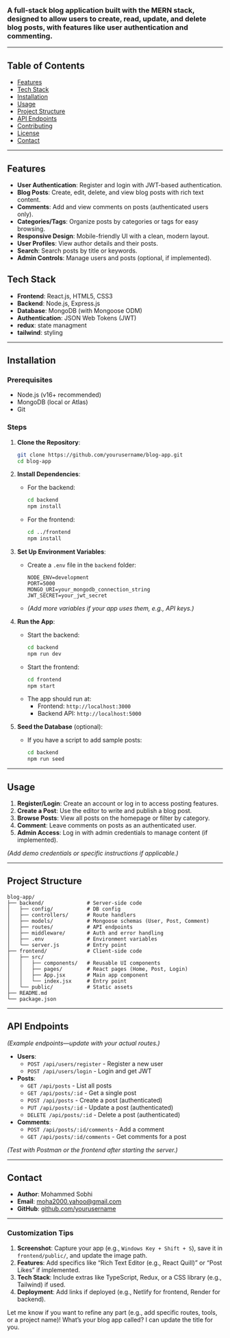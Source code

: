 
###  A full-stack blog application built with the MERN stack, designed to allow users to create, read, update, and delete blog posts, with features like user authentication and commenting.

---

## Table of Contents
- [Features](#features)
- [Tech Stack](#tech-stack)
- [Installation](#installation)
- [Usage](#usage)
- [Project Structure](#project-structure)
- [API Endpoints](#api-endpoints)
- [Contributing](#contributing)
- [License](#license)
- [Contact](#contact)

---

## Features
- **User Authentication**: Register and login with JWT-based authentication.
- **Blog Posts**: Create, edit, delete, and view blog posts with rich text content.
- **Comments**: Add and view comments on posts (authenticated users only).
- **Categories/Tags**: Organize posts by categories or tags for easy browsing.
- **Responsive Design**: Mobile-friendly UI with a clean, modern layout.
- **User Profiles**: View author details and their posts.
- **Search**: Search posts by title or keywords.
- **Admin Controls**: Manage users and posts (optional, if implemented).


## Tech Stack
- **Frontend**: React.js, HTML5, CSS3
- **Backend**: Node.js, Express.js
- **Database**: MongoDB (with Mongoose ODM)
- **Authentication**: JSON Web Tokens (JWT)
- **redux**: state managment
- **tailwind**: styling


---

## Installation

### Prerequisites
- Node.js (v16+ recommended)
- MongoDB (local or Atlas)
- Git

### Steps
1. **Clone the Repository**:
   ```bash
   git clone https://github.com/yourusername/blog-app.git
   cd blog-app
   ```

2. **Install Dependencies**:
   - For the backend:
     ```bash
     cd backend
     npm install
     ```
   - For the frontend:
     ```bash
     cd ../frontend
     npm install
     ```

3. **Set Up Environment Variables**:
   - Create a `.env` file in the `backend` folder:
     ```
     NODE_ENV=development
     PORT=5000
     MONGO_URI=your_mongodb_connection_string
     JWT_SECRET=your_jwt_secret
     ```
   - *(Add more variables if your app uses them, e.g., API keys.)*

4. **Run the App**:
   - Start the backend:
     ```bash
     cd backend
     npm run dev
     ```
   - Start the frontend:
     ```bash
     cd frontend
     npm start
     ```
   - The app should run at:
     - Frontend: `http://localhost:3000`
     - Backend API: `http://localhost:5000`

5. **Seed the Database** (optional):
   - If you have a script to add sample posts:
     ```bash
     cd backend
     npm run seed
     ```

---

## Usage
1. **Register/Login**: Create an account or log in to access posting features.
2. **Create a Post**: Use the editor to write and publish a blog post.
3. **Browse Posts**: View all posts on the homepage or filter by category.
4. **Comment**: Leave comments on posts as an authenticated user.
5. **Admin Access**: Log in with admin credentials to manage content (if implemented).

*(Add demo credentials or specific instructions if applicable.)*

---

## Project Structure
```
blog-app/
├── backend/              # Server-side code
│   ├── config/           # DB config
│   ├── controllers/      # Route handlers
│   ├── models/           # Mongoose schemas (User, Post, Comment)
│   ├── routes/           # API endpoints
│   ├── middleware/       # Auth and error handling
│   ├── .env              # Environment variables
│   └── server.js         # Entry point
├── frontend/             # Client-side code
│   ├── src/
│   │   ├── components/   # Reusable UI components
│   │   ├── pages/        # React pages (Home, Post, Login)
│   │   ├── App.jsx       # Main app component
│   │   └── index.jsx     # Entry point
│   └── public/           # Static assets
├── README.md
└── package.json
```

---

## API Endpoints
*(Example endpoints—update with your actual routes.)*
- **Users**:
  - `POST /api/users/register` - Register a new user
  - `POST /api/users/login` - Login and get JWT
- **Posts**:
  - `GET /api/posts` - List all posts
  - `GET /api/posts/:id` - Get a single post
  - `POST /api/posts` - Create a post (authenticated)
  - `PUT /api/posts/:id` - Update a post (authenticated)
  - `DELETE /api/posts/:id` - Delete a post (authenticated)
- **Comments**:
  - `POST /api/posts/:id/comments` - Add a comment
  - `GET /api/posts/:id/comments` - Get comments for a post

*(Test with Postman or the frontend after starting the server.)*

---


## Contact
- **Author**: Mohammed Sobhi
- **Email**: moha2000.yahoo@gmail.com
- **GitHub**: [github.com/yourusername](https://github.com/MohammedSobhi606)


---

### Customization Tips
1. **Screenshot**: Capture your app (e.g., `Windows Key + Shift + S`), save it in `frontend/public/`, and update the image path.
2. **Features**: Add specifics like “Rich Text Editor (e.g., React Quill)” or “Post Likes” if implemented.
3. **Tech Stack**: Include extras like TypeScript, Redux, or a CSS library (e.g., Tailwind) if used.
4. **Deployment**: Add links if deployed (e.g., Netlify for frontend, Render for backend).

Let me know if you want to refine any part (e.g., add specific routes, tools, or a project name)! What’s your blog app called? I can update the title for you.
